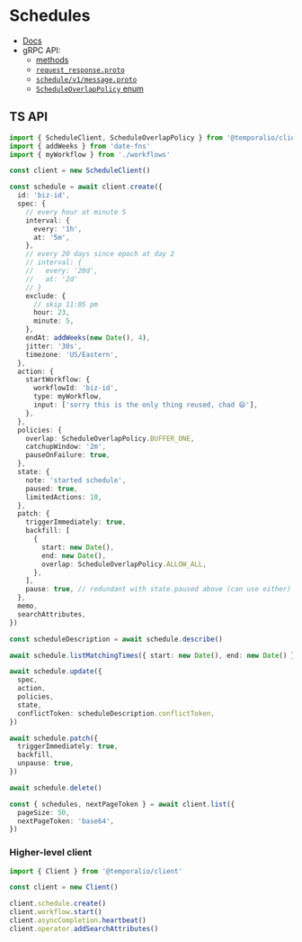 # Schedules

- [Docs](https://docs.temporal.io/workflows/#schedules)
- gRPC API:
  - [methods](https://github.com/temporalio/api/blob/799926c86eb13d8a9717d3561ab9b0df43796c06/temporal/api/workflowservice/v1/service.proto#L328-L370)
  - [`request_response.proto`](https://github.com/temporalio/api/blob/799926c86eb13d8a9717d3561ab9b0df43796c06/temporal/api/workflowservice/v1/request_response.proto#L821-L957)
  - [`schedule/v1/message.proto`](https://github.com/temporalio/api/blob/master/temporal/api/schedule/v1/message.proto)
  - [`ScheduleOverlapPolicy` enum](https://github.com/temporalio/api/blob/master/temporal/api/enums/v1/schedule.proto)

## TS API

```ts
import { ScheduleClient, ScheduleOverlapPolicy } from '@temporalio/client'
import { addWeeks } from 'date-fns'
import { myWorkflow } from './workflows'

const client = new ScheduleClient()

const schedule = await client.create({
  id: 'biz-id',
  spec: {
    // every hour at minute 5
    interval: {
      every: '1h',
      at: '5m',
    },
    // every 20 days since epoch at day 2
    // interval: {
    //   every: '20d',
    //   at: '2d'
    // }
    exclude: {
      // skip 11:05 pm
      hour: 23,
      minute: 5,
    },
    endAt: addWeeks(new Date(), 4), 
    jitter: '30s',
    timezone: 'US/Eastern',
  },
  action: {
    startWorkflow: {
      workflowId: 'biz-id',
      type: myWorkflow,
      input: ['sorry this is the only thing reused, chad 😄'],
    },
  },
  policies: {
    overlap: ScheduleOverlapPolicy.BUFFER_ONE,
    catchupWindow: '2m',
    pauseOnFailure: true,
  },
  state: {
    note: 'started schedule',
    paused: true,
    limitedActions: 10,
  },
  patch: {
    triggerImmediately: true,
    backfill: [
      {
        start: new Date(),
        end: new Date(),
        overlap: ScheduleOverlapPolicy.ALLOW_ALL,
      },
    ],
    pause: true, // redundant with state.paused above (can use either)
  },
  memo,
  searchAttributes,
})

const scheduleDescription = await schedule.describe()

await schedule.listMatchingTimes({ start: new Date(), end: new Date() })

await schedule.update({
  spec,
  action,
  policies,
  state,
  conflictToken: scheduleDescription.conflictToken,
})

await schedule.patch({
  triggerImmediately: true,
  backfill,
  unpause: true,
})

await schedule.delete()

const { schedules, nextPageToken } = await client.list({
  pageSize: 50,
  nextPageToken: 'base64',
})
```

### Higher-level client

```ts
import { Client } from '@temporalio/client'

const client = new Client()

client.schedule.create()
client.workflow.start() 
client.asyncCompletion.heartbeat()
client.operator.addSearchAttributes()
```